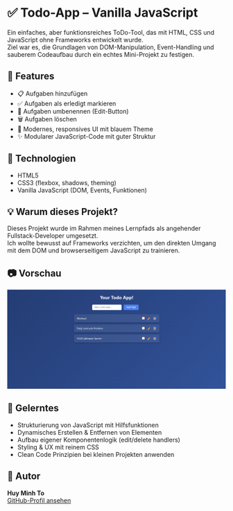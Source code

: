 # ✅ Todo-App – Vanilla JavaScript

Ein einfaches, aber funktionsreiches ToDo-Tool, das mit HTML, CSS und JavaScript ohne Frameworks entwickelt wurde.  
Ziel war es, die Grundlagen von DOM-Manipulation, Event-Handling und sauberem Codeaufbau durch ein echtes Mini-Projekt zu festigen.

## 🔧 Features

- 📋 Aufgaben hinzufügen
- ✅ Aufgaben als erledigt markieren
- 📝 Aufgaben umbenennen (Edit-Button)
- 🗑️ Aufgaben löschen
- 🎨 Modernes, responsives UI mit blauem Theme
- ✨ Modularer JavaScript-Code mit guter Struktur

## 📂 Technologien

- HTML5  
- CSS3 (flexbox, shadows, theming)  
- Vanilla JavaScript (DOM, Events, Funktionen)

## 💡 Warum dieses Projekt?

Dieses Projekt wurde im Rahmen meines Lernpfads als angehender Fullstack-Developer umgesetzt.  
Ich wollte bewusst auf Frameworks verzichten, um den direkten Umgang mit dem DOM und browserseitigem JavaScript zu trainieren.

## 📷 Vorschau

![alt text](image.png)



## 🧠 Gelerntes

- Strukturierung von JavaScript mit Hilfsfunktionen  
- Dynamisches Erstellen & Entfernen von Elementen  
- Aufbau eigener Komponentenlogik (edit/delete handlers)  
- Styling & UX mit reinem CSS  
- Clean Code Prinzipien bei kleinen Projekten anwenden

## 📎 Autor

**Huy Minh To**  
[GitHub-Profil ansehen](https://github.com/HuyMinhTo)


